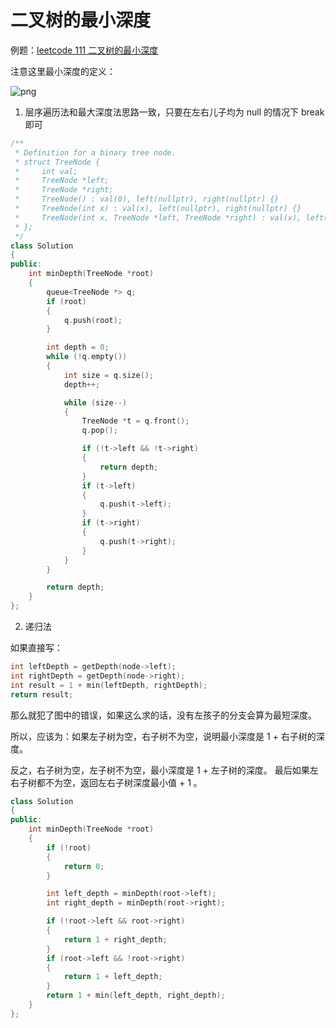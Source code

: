 # 二叉树的最小深度

例题：[leetcode 111 二叉树的最小深度](https://leetcode.cn/problems/minimum-depth-of-binary-tree/description/)

注意这里最小深度的定义：

![png](https://code-thinking.cdn.bcebos.com/pics/111.%E4%BA%8C%E5%8F%89%E6%A0%91%E7%9A%84%E6%9C%80%E5%B0%8F%E6%B7%B1%E5%BA%A6.png)

1. 层序遍历法和最大深度法思路一致，只要在左右儿子均为 null 的情况下 break 即可

```cpp
/**
 * Definition for a binary tree node.
 * struct TreeNode {
 *     int val;
 *     TreeNode *left;
 *     TreeNode *right;
 *     TreeNode() : val(0), left(nullptr), right(nullptr) {}
 *     TreeNode(int x) : val(x), left(nullptr), right(nullptr) {}
 *     TreeNode(int x, TreeNode *left, TreeNode *right) : val(x), left(left), right(right) {}
 * };
 */
class Solution
{
public:
    int minDepth(TreeNode *root)
    {
        queue<TreeNode *> q;
        if (root)
        {
            q.push(root);
        }

        int depth = 0;
        while (!q.empty())
        {
            int size = q.size();
            depth++;

            while (size--)
            {
                TreeNode *t = q.front();
                q.pop();

                if (!t->left && !t->right)
                {
                    return depth;
                }
                if (t->left)
                {
                    q.push(t->left);
                }
                if (t->right)
                {
                    q.push(t->right);
                }
            }
        }

        return depth;
    }
};
```

2. 递归法

如果直接写：

```cpp
int leftDepth = getDepth(node->left);
int rightDepth = getDepth(node->right);
int result = 1 + min(leftDepth, rightDepth);
return result;
```

那么就犯了图中的错误，如果这么求的话，没有左孩子的分支会算为最短深度。

所以，应该为：如果左子树为空，右子树不为空，说明最小深度是 1 + 右子树的深度。

反之，右子树为空，左子树不为空，最小深度是 1 + 左子树的深度。 最后如果左右子树都不为空，返回左右子树深度最小值 + 1 。

```cpp
class Solution
{
public:
    int minDepth(TreeNode *root)
    {
        if (!root)
        {
            return 0;
        }

        int left_depth = minDepth(root->left);
        int right_depth = minDepth(root->right);

        if (!root->left && root->right)
        {
            return 1 + right_depth;
        }
        if (root->left && !root->right)
        {
            return 1 + left_depth;
        }
        return 1 + min(left_depth, right_depth);
    }
};
```
